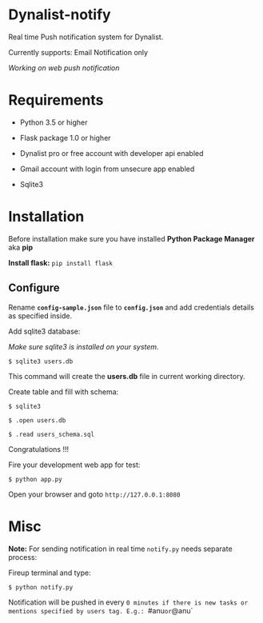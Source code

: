 # Dynalist-notify
Real time Push notification system for Dynalist.

Currently supports: Email Notification only

*Working on web push notification*


# Requirements
* Python 3.5 or higher

* Flask package 1.0 or higher

* Dynalist pro or free account with developer api enabled

* Gmail account with login from unsecure app enabled

* Sqlite3


# Installation
Before installation make sure you have installed **Python Package Manager** aka **pip**

**Install flask:** `pip install flask`

## Configure

Rename **`config-sample.json`** file to **`config.json`** and add credentials details as specified inside.

Add sqlite3 database:

*Make sure sqlite3 is installed on your system.*

`$ sqlite3 users.db`

This command will create the **users.db** file in current working directory.

Create table and fill with schema:

`$ sqlite3`

`$ .open users.db`

`$ .read users_schema.sql`


Congratulations !!!

Fire your development web app for test:

`$ python app.py`

Open your browser and goto `http://127.0.0.1:8080`



# Misc

**Note:** For sending notification in real time `notify.py` needs separate process:

Fireup terminal and type:

`$ python notify.py`

Notification will be pushed in every `0 minutes if there is new tasks or mentions specified by users tag. E.g.: `#anu` or `@anu`


